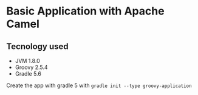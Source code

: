 # Basic Application with Apache Camel

## Tecnology used

* JVM 1.8.0
* Groovy 2.5.4
* Gradle 5.6

Create the app with gradle 5 with
``
gradle init --type groovy-application
``
